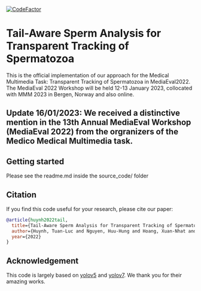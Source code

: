 [![CodeFactor](https://www.codefactor.io/repository/github/LouisDo2108/MediaEval2022_Medico_Tail_Aware_Sperm_Detection/badge?style=flat-square)](https://www.codefactor.io/repository/github/LouisDo2108/MediaEval2022_Medico_Tail_Aware_Sperm_Detection/badge?style=flat-square)
# Tail-Aware Sperm Analysis for Transparent Tracking of Spermatozoa
This is the official implementation of our approach for the Medical Multimedia Task: Transparent Tracking of Spermatozoa in MediaEval2022. The MediaEval 2022 Workshop will be held 12-13 January 2023, collocated with MMM 2023 in Bergen, Norway and also online. 

## Update 16/01/2023: We received a distinctive mention in the 13th Annual MediaEval Workshop (MediaEval 2022) from the orgranizers of the Medico Medical Multimedia task.

## Getting started
Please see the readme.md inside the source_code/ folder

## Citation
If you find this code useful for your research, please cite our paper:
```bibtex
@article{huynh2022tail,
  title={Tail-Aware Sperm Analysis for Transparent Tracking of Spermatozoa},
  author={Huynh, Tuan-Luc and Nguyen, Huu-Hung and Hoang, Xuan-Nhat and Dao, Thao Thi Phuong and Nguyen, Tien-Phat and Huynh, Viet-Tham and Nguyen, Hai-Dang and Le, Trung-Nghia and Tran, Minh-Triet},
  year={2022}
}
```

## Acknowledgement
This code is largely based on [yolov5](https://github.com/ultralytics/yolov5) and [yolov7](https://github.com/WongKinYiu/yolov7). We thank you for their amazing works.
